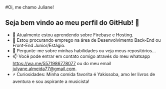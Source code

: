 #Oi, me chamo Juliane!
## Seja bem vindo ao meu perfil do GitHub! 👋

- 🌱 Atualmente estou aprendendo sobre Firebase e Hosting.
- 💼 Estou procurando emprego na área de Desenvolvimento Back-End ou Front-End Junior/Estágio.
- 💬 Pergunte-me sobre minhas habilidades ou veja meus repositórios...
- 📫 Você pode entrar em contato comigo através do meu whatsapp https://wa.me/5571986778077 ou do meu email julyane.almeida77@gmail.com.
- ⚡️ Curiosidades: Minha comida favorita é Yakissoba, amo ler livros de aventura e sou aspirante a musicista!
